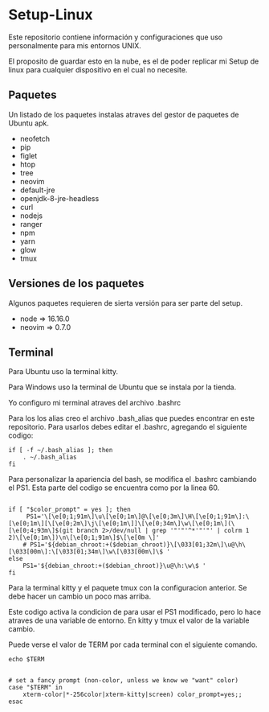# Setup-Linux
Este repositorio contiene información y configuraciones que uso personalmente para mis entornos UNIX.

El proposito de guardar esto en la nube, es el de poder replicar mi Setup de linux para cualquier
dispositivo en el cual no necesite.

## Paquetes
Un listado de los paquetes instalas atraves del gestor de paquetes de Ubuntu apk.
+ neofetch
+ pip
+ figlet
+ htop
+ tree
+ neovim
+ default-jre
+ openjdk-8-jre-headless
+ curl
+ nodejs
+ ranger
+ npm
+ yarn
+ glow
+ tmux

## Versiones de los paquetes
Algunos paquetes requieren de sierta versión para ser parte del setup.
+ node => 16.16.0
+ neovim => 0.7.0

## Terminal
Para Ubuntu uso la terminal kitty.

Para Windows uso la terminal de Ubuntu que se instala por la tienda.

Yo configuro mi terminal atraves del archivo .bashrc

Para los los alias creo el archivo .bash_alias que puedes encontrar en este repositorio.
Para usarlos debes editar el .bashrc, agregando el siguiente codigo:

~~~
if [ -f ~/.bash_alias ]; then
    . ~/.bash_alias
fi
~~~

Para personalizar la apariencia del bash, se modifica el .bashrc cambiando el PS1.
Esta parte del codigo se encuentra como por la linea 60.
~~~

if [ "$color_prompt" = yes ]; then
     PS1='\[\e[0;1;91m\]\u\[\e[0;1m\]@\[\e[0;3m\]\H\[\e[0;1;91m\]:\[\e[0;1m\][\[\e[0;2m\]\j\[\e[0;1m\]]\[\e[0;34m\]\w\[\e[0;1m\](\[\e[0;4;93m\]$(git branch 2>/dev/null | grep '"'"'^*'"'"' | colrm 1 2)\[\e[0;1m\])\n\[\e[0;1;91m\]$\[\e[0m \]'
    # PS1='${debian_chroot:+($debian_chroot)}\[\033[01;32m\]\u@\h\[\033[00m\]:\[\033[01;34m\]\w\[\033[00m\]\$ '
else
    PS1='${debian_chroot:+($debian_chroot)}\u@\h:\w\$ '
fi
~~~

Para la terminal kitty y el paquete tmux con la configuracion anterior.
Se debe hacer un cambio un poco mas arriba.


Este codigo activa la condicion de para usar el PS1 modificado, pero lo hace atraves de una
variable de entorno. En kitty y tmux el valor de la variable cambio.

Puede verse el valor de TERM por cada terminal con el siguiente comando.
~~~
echo $TERM
~~~
~~~

# set a fancy prompt (non-color, unless we know we "want" color)
case "$TERM" in
    xterm-color|*-256color|xterm-kitty|screen) color_prompt=yes;;
esac
~~~



